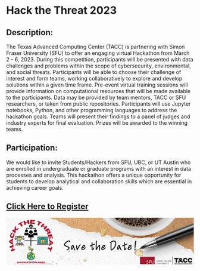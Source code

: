 

# Hack the Threat 2023





## Description:
The Texas Advanced Computing Center (TACC) is partnering with Simon Fraser University (SFU) to offer an engaging virtual Hackathon from March 2 - 6, 2023. During this competition, participants will be presented with data challenges and problems within the scope of cybersecurity, environmental, and social threats. Participants will be able to choose their challenge of interest and form teams, working collaboratively to explore and develop solutions within a given time frame. Pre-event virtual training sessions will provide information on computational resources that will be made available to the participants. Data may be provided by team mentors, TACC or SFU researchers, or taken from public repositories. Participants will use Jupyter notebooks, Python, and other programming languages to address the hackathon goals. Teams will present their findings to a panel of judges and industry experts for final evaluation. Prizes will be awarded to the winning teams.

## Participation:
We would like to invite Students/Hackers from SFU, UBC, or UT Austin who are enrolled in undergraduate or graduate programs with an interest in data processes and analysis. This hackathon offers a unique opportunity for students to develop analytical and collaboration skills which are essential in achieving career goals. 


## [Click Here to Register](https://www.eventbrite.ca/e/2023-hack-the-threat-hackathon-tickets-519286298297)
<a href="https://www.eventbrite.ca/e/2023-hack-the-threat-hackathon-tickets-519286298297"><img src="logos/Hack%20the%20Threat%20Google%20form%20Header.png"></a>

                                                                                                              
                                                                                                              

